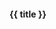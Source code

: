 <h4>{{ title }}</h4>

<script>
import content from '../../../site/_data/about/financial.yml'

export default {
  name: 'AboutFinancial',
  data () {
    return {
      title: content.title
    }
  }
}
</script>
